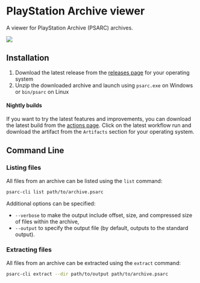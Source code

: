 # PlayStation Archive viewer

A viewer for PlayStation Archive (PSARC) archives.

![](https://github.com/user-attachments/assets/f1a1a042-70c9-480b-aa96-7d9e74f89697)

## Installation

1. Download the latest release from the [releases page](https://github.com/ShadelessFox/psarc/releases/latest) for your operating system
2. Unzip the downloaded archive and launch using `psarc.exe` on Windows or `bin/psarc` on Linux

#### Nightly builds

If you want to try the latest features and improvements, you can download the latest build from the [actions page](https://github.com/ShadelessFox/psarc/actions).
Click on the latest workflow run and download the artifact from the `Artifacts` section for your operating system.

## Command Line

### Listing files

All files from an archive can be listed using the `list` command:

```bash
psarc-cli list path/to/archive.psarc
```

Additional options can be specified:

- `--verbose` to make the output include offset, size, and compressed size of files within the archive,
- `--output` to specify the output file (by default, outputs to the standard output).

### Extracting files

All files from an archive can be extracted using the `extract` command:

```bash
psarc-cli extract --dir path/to/output path/to/archive.psarc
```
